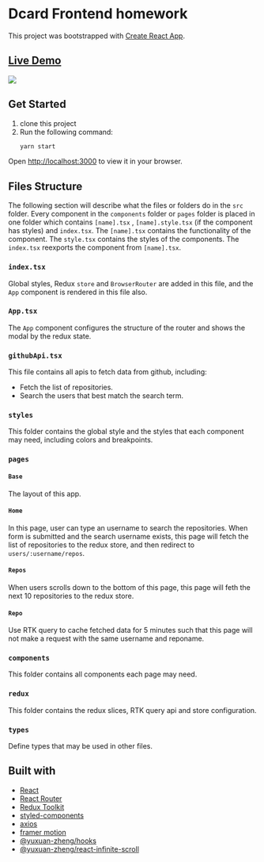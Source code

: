 # Dcard Frontend homework

This project was bootstrapped with [Create React App](https://github.com/facebook/create-react-app).

## [Live Demo](https://dcard-homework.vercel.app/)

![](demo.gif)

## Get Started

1. clone this project
2. Run the following command:
    ```bash
    yarn start
    ```

Open [http://localhost:3000](http://localhost:3000) to view it in your browser.

## Files Structure

The following section will describe what the files or folders do in the `src` folder. Every component in the `components` folder or `pages` folder is placed in one folder which contains `[name].tsx` , `[name].style.tsx` (if the component has styles) and `index.tsx`. The `[name].tsx` contains the functionality of the component. The `style.tsx` contains the styles of the components. The `index.tsx` reexports the component from `[name].tsx`.

### `index.tsx` 

Global styles, Redux `store` and `BrowserRouter` are added in this file, and the `App` component is rendered in this file also.

### `App.tsx`

The `App` component configures the structure of the router and shows the modal by the redux state.

### `githubApi.tsx`

This file contains all apis to fetch data from github, including:
- Fetch the list of repositories.
- Search the users that best match the search term.

### `styles`

This folder contains the global style and the styles that each component may need, including colors and breakpoints.

### `pages`

#### `Base`

The layout of this app.

#### `Home`

In this page, user can type an username to search the repositories. When form is submitted and the search username exists, this page will fetch the list of repositories to the redux store, and then redirect to `users/:username/repos`.

#### `Repos`

When users scrolls down to the bottom of this page, this page will feth the next 10 repositories to the redux store.

#### `Repo`

Use RTK query to cache fetched data for 5 minutes such that this page will not make a request with the same username and reponame.

### `components`

This folder contains all components each page may need.

### `redux`

This folder contains the redux slices, RTK query api and store configuration.

### `types`

Define types that may be used in other files.

## Built with

- [React](https://github.com/facebook/react)
- [React Router](https://github.com/remix-run/react-router)
- [Redux Toolkit](https://github.com/reduxjs/redux-toolkit)
- [styled-components](https://github.com/styled-components/styled-components)
- [axios](https://github.com/axios/axios)
- [framer motion](https://github.com/framer/motion)
- [@yuxuan-zheng/hooks](https://github.com/jason89521/hooks)
- [@yuxuan-zheng/react-infinite-scroll](https://github.com/jason89521/react-infinte-scroll)
